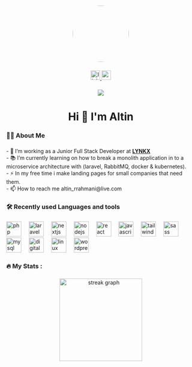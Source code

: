 <div align="center">
  <img height="150" style="border-radius:50%;" src="https://avatars.githubusercontent.com/u/28514190?v=4"  />
</div>

###

<div align="center">
  <a href="https://www.linkedin.com/in/altin-rrahmani-3a547a228/" target="_blank">
    <img src="https://img.shields.io/static/v1?message=LinkedIn&logo=linkedin&label=&color=0077B5&logoColor=white&labelColor=&style=for-the-badge" height="25" alt="linkedin logo"  />
  </a>
  <a href="https://codepen.io/devkosov" target="_blank">
    <img src="https://img.shields.io/static/v1?message=Codepen&logo=codepen&label=&color=000000&logoColor=white&labelColor=&style=for-the-badge" height="25" alt="codepen logo"  />
  </a>
</div>

###

<div align="center">
  <img src="https://visitor-badge.laobi.icu/badge?page_id=devkosov.devkosov&"  />
</div>

###

<h1 align="center">Hi 👋 I'm Altin</h1>

###

<h3 align="left">👩‍💻  About Me</h3>

###

<p align="left">- 🔭 I’m working as a Junior Full Stack Developer at <strong><a href="https://lynkx.eu">LYNKX</a></strong><br>- 📚 I’m currently learning on how to break a monolith application in to a microservice architecture with (laravel, RabbitMQ, docker & kubernetes).<br>- ⚡ In my free time i make landing pages for small companies that need them.<br>- 📫 How to reach me altin_rrahmani@live.com</p>

###

<h3 align="left">🛠 Recently used Languages and tools</h3>

###

<div align="left">
  <img src="https://skillicons.dev/icons?i=php" height="40" alt="php logo"  />
  <img width="12" />
  <img src="https://skillicons.dev/icons?i=laravel" height="40" alt="laravel logo"  />
  <img width="12" />
  <img src="https://skillicons.dev/icons?i=nextjs" height="40" alt="nextjs logo"  />
  <img width="12" />
  <img src="https://skillicons.dev/icons?i=nodejs" height="40" alt="nodejs logo"  />
  <img width="12" />
  <img src="https://skillicons.dev/icons?i=react" height="40" alt="react logo"  />
  <img width="12" />
  <img src="https://skillicons.dev/icons?i=js" height="40" alt="javascript logo"  />
  <img width="12" />
  <img src="https://skillicons.dev/icons?i=tailwind" height="40" alt="tailwindcss logo"  />
  <img width="12" />
  <img src="https://skillicons.dev/icons?i=sass" height="40" alt="sass logo"  />
  <img width="12" />
  <img src="https://skillicons.dev/icons?i=mysql" height="40" alt="mysql logo"  />
  <img width="12" />
  <img src="https://cdn.jsdelivr.net/gh/devicons/devicon/icons/digitalocean/digitalocean-original.svg" height="40" alt="digitalocean logo"  />
  <img width="12" />
  <img src="https://skillicons.dev/icons?i=linux" height="40" alt="linux logo"  />
  <img width="12" />
  <img src="https://skillicons.dev/icons?i=wordpress" height="40" alt="wordpress logo"  />
</div>

###

<h3 align="left">🔥   My Stats :</h3>

###

<div align="center">
  <img src="https://streak-stats.demolab.com?user=devkosov&locale=en&mode=daily&theme=dark&hide_border=false&border_radius=5&order=3" height="220" alt="streak graph"  />
</div>

###
